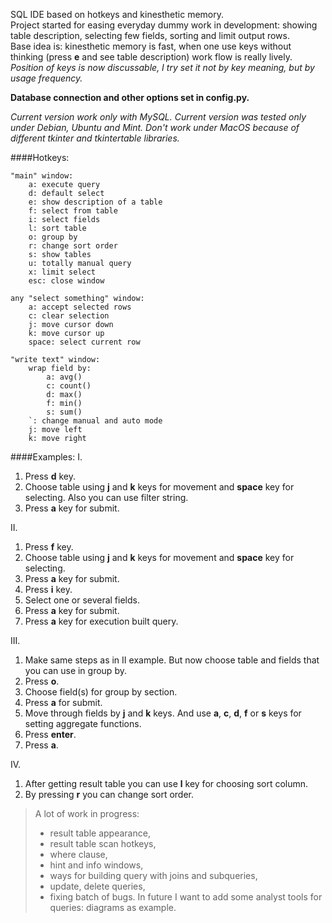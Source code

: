 SQL IDE based on hotkeys and kinesthetic memory.  
Project started for easing everyday dummy work in development: showing table description, selecting few fields, sorting and limit output rows.  
Base idea is: kinesthetic memory is fast, when one use keys without thinking (press **e** and see table description) work flow is really lively.
*Position of keys is now discussable, I try set it not by key meaning, but by usage frequency.*

**Database connection and other options set in config.py.**

*Current version work only with MySQL. Current version was tested only under Debian, Ubuntu and Mint. Don't work under MacOS because of different tkinter and tkintertable libraries.*

####Hotkeys:
```
"main" window:
    a: execute query
    d: default select
    e: show description of a table
    f: select from table
    i: select fields
    l: sort table
    o: group by
    r: change sort order
    s: show tables
    u: totally manual query
    x: limit select
    esc: close window

any "select something" window:
    a: accept selected rows
    c: clear selection
    j: move cursor down
    k: move cursor up
    space: select current row

"write text" window:
    wrap field by:
        a: avg()
        c: count()
        d: max()
        f: min()
        s: sum()
    `: change manual and auto mode
    j: move left
    k: move right
```

####Examples: 
I.  
1. Press **d** key.  
2. Choose table using **j** and **k** keys for movement and **space** key for selecting. Also you can use filter string.  
3. Press **a** key for submit.

II.  
1. Press **f** key.  
2. Choose table using **j** and **k** keys for movement and **space** key for selecting.
3. Press **a** key for submit.  
4. Press **i** key.  
5. Select one or several fields.  
6. Press **a** key for submit.  
7. Press **a** key for execution built query.  

III.  
1. Make same steps as in II example. But now choose table and fields that you can use in group by.  
2. Press **o**.  
3. Choose field(s) for group by section.  
4. Press **a** for submit.  
5. Move through fields by **j** and **k** keys. And use **a**, **c**, **d**, **f** or **s** keys for setting aggregate functions.  
6. Press **enter**.  
7. Press **a**.  

IV.  
1. After getting result table you can use **l** key for choosing sort column.  
2. By pressing **r** you can change sort order.  

> A lot of work in progress:
> - result table appearance,
> - result table scan hotkeys,
> - where clause,
> - hint and info windows,
> - ways for building query with joins and subqueries,
> - update, delete queries,
> - fixing batch of bugs.
> In future I want to add some analyst tools for queries: diagrams as example.